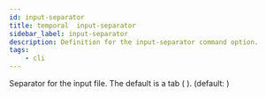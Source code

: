 ```yaml
---
id: input-separator
title: temporal  input-separator
sidebar_label: input-separator
description: Definition for the input-separator command option.
tags:
	- cli
---
```

Separator for the input file. The default is a tab (	). (default: 	)
